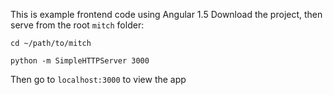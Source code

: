 This is example frontend code using Angular 1.5
Download the project, then serve from the root `mitch` folder:

```cd ~/path/to/mitch```

```python -m SimpleHTTPServer 3000```

Then go to `localhost:3000` to view the app
